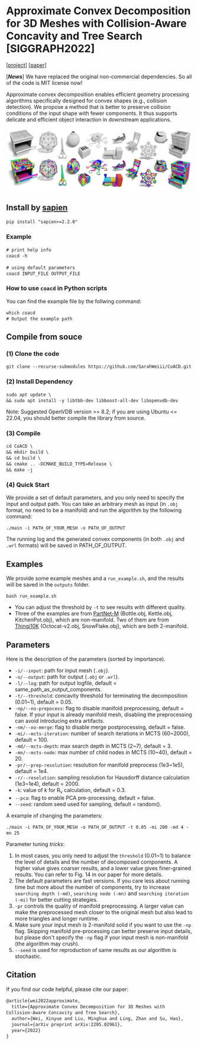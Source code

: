 # Approximate Convex Decomposition for 3D Meshes with Collision-Aware Concavity and Tree Search [SIGGRAPH2022]
 [\[project\]](https://colin97.github.io/CoACD/) [\[paper\]](https://arxiv.org/pdf/2205.02961.pdf)

[***News***] We have replaced the original non-commercial dependencies. So all of the code is MIT license now!

Approximate convex decomposition enables efficient geometry processing algorithms specifically designed for convex shapes (e.g., collision detection). We propose a method that is better to preserve collision conditions of the input shape with fewer components. It thus supports delicate and efficient object interaction in downstream applications.

![avatar](examples/teaser.png)

## Install by [sapien](https://sapien.ucsd.edu/)

```
pip install "sapien>=2.2.0"
```

### Example

```
# print help info
coacd -h

# using default parameters
coacd INPUT_FILE OUTPUT_FILE
```

### How to use `coacd` in Python scripts
You can find the example file by the follwing command:
```
which coacd
# Output the example path
```

## Compile from souce

### (1) Clone the code

```
git clone --recurse-submodules https://github.com/SarahWeiii/CoACD.git
```

### (2) Install Dependency

```
sudo apt update \
&& sudo apt install -y libtbb-dev libboost-all-dev libopenvdb-dev
```
Note: Suggested OpenVDB version >= 8.2; if you are using Ubuntu <= 22.04, you should better compile the library from source.

### (3) Compile

```
cd CoACD \
&& mkdir build \
&& cd build \
&& cmake .. -DCMAKE_BUILD_TYPE=Release \
&& make -j
```

### (4) Quick Start
We provide a set of default parameters, and you only need to specify the input and output path. You can take an arbitrary mesh as input (in `.obj` format, no need to be a manifold) and run the algorithm by the following command:
```
./main -i PATH_OF_YOUR_MESH -o PATH_OF_OUTPUT
```

The running log and the generated convex components (in both `.obj` and `.wrl` formats) will be saved in PATH_OF_OUTPUT.

## Examples

We provide some example meshes and a `run_example.sh`, and the results will be saved in the `outputs` folder.
```
bash run_example.sh
```
* You can adjust the threshold by `-t` to see results with different quality.
* Three of the examples are from [PartNet-M](https://sapien.ucsd.edu/browse) (Bottle.obj, Kettle.obj, KitchenPot.obj), which are non-manifold. Two of them are from [Thingi10K](https://ten-thousand-models.appspot.com/) (Octocat-v2.obj, SnowFlake.obj), which are both 2-manifold.

## Parameters

Here is the description of the parameters (sorted by importance).

* `-i/--input`: path for input mesh (`.obj`).
* `-o/--output`: path for output (`.obj` or `.wrl`).
* `-l/--log`: path for output logfile, default = same_path_as_output_components.
* `-t/--threshold`:  concavity threshold for terminating the decomposition (0.01~1), default = 0.05.
* `-np/--no-prepocess`: flag to disable manifold preprocessing, default = false. If your input is already manifold mesh, disabling the preprocessing can avoid introducing extra artifacts.
* `-nm/--no-merge`: flag to disable merge postprocessing, default = false.
* `-mi/--mcts-iteration`: number of search iterations in MCTS (60~2000), default = 100.
* `-md/--mcts-depth`: max search depth in MCTS (2~7), default = 3.
* `-mn/--mcts-node`: max number of child nodes in MCTS (10~40), default = 20.
* `-pr/--prep-resolution`: resolution for manifold preprocess (1e3~1e5), default = 1e4.
* `-r/--resolution`: sampling resolution for Hausdorff distance calculation (1e3~1e4), default = 2000.
* `-k`: value of $k$ for $\operatorname{R_v}$ calculation, default = 0.3.
* `--pca`: flag to enable PCA pre-processing, default = false.
* `--seed`: random seed used for sampling, default = random().

A example of changing the parameters:
```
./main -i PATH_OF_YOUR_MESH -o PATH_OF_OUTPUT -t 0.05 -mi 200 -md 4 -mn 25
```

Parameter tuning *tricks*: 
1. In most cases, you only need to adjust the `threshold` (0.01~1) to balance the level of details and the number of decomposed components. A higher value gives coarser results, and a lower value gives finer-grained results. You can refer to Fig. 14 in our paper for more details.
2. The default parameters are fast versions. If you care less about running time but more about the number of components, try to increase `searching depth (-md)`, `searching node (-mn)` and `searching iteration (-mi)` for better cutting strategies.
3. `-pr` controls the quality of manifold preprocessing. A larger value can make the preprocessed mesh closer to the original mesh but also lead to more triangles and longer runtime.
4. Make sure your input mesh is 2-manifold solid if you want to use the `-np` flag. Skipping manifold pre-processing can better preserve input details, but please don't specify the `-np` flag if your input mesh is non-manifold (the algorithm may crush).
5. `--seed` is used for reproduction of same results as our algorithm is stochastic.

## Citation

If you find our code helpful, please cite our paper:

```
@article{wei2022approximate,
  title={Approximate Convex Decomposition for 3D Meshes with Collision-Aware Concavity and Tree Search},
  author={Wei, Xinyue and Liu, Minghua and Ling, Zhan and Su, Hao},
  journal={arXiv preprint arXiv:2205.02961},
  year={2022}
}
```
